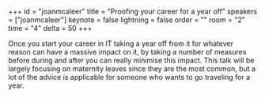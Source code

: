 ﻿+++
id = "joanmcaleer"
title = "Proofing your career for a year off"
speakers = ["joanmcaleer"]
keynote = false
lightning = false
order = ""
room = "2"
time = "4"
delta = 50
+++

Once you start your career in IT taking a year off from it for whatever reason can have a massive impact on it, by taking a number of measures before during and after you can really minimise this impact. This talk will be largely focusing on maternity leaves since they are the most common, but a lot of the advice is applicable for someone who wants to go traveling for a year.